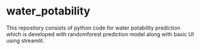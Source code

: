 # water_potability
This repository consists of  python code for water potability prediction which is developed with randomforest prediction model along with basic UI using streamlit.
